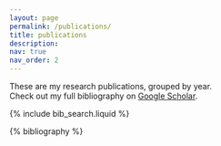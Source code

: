 ```yaml
---
layout: page
permalink: /publications/
title: publications
description: 
nav: true
nav_order: 2
---
```


These are my research publications, grouped by year.  
Check out my full bibliography on [Google Scholar](https://scholar.google.com/citations?hl=it&user=T02mV8QAAAAJ&view_op=list_works&sortby=pubdate).
<!-- _pages/publications.md -->

<!-- Bibsearch Feature -->

{% include bib_search.liquid %}

<div class="publications">

{% bibliography %}

</div>
